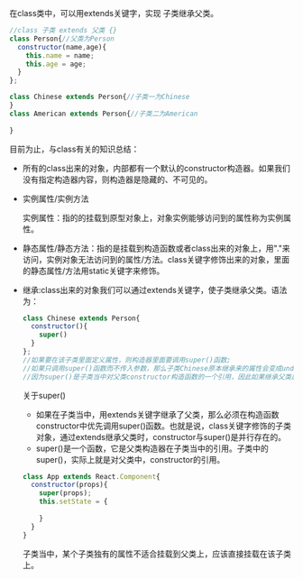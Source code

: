 在class类中，可以用extends关键字，实现 子类继承父类。

```javascript
//class 子类 extends 父类 {}
class Person{//父类为Person
  constructor(name,age){
    this.name = name;
    this.age = age;
  }
};

class Chinese extends Person{//子类一为Chinese
}
class American extends Person{//子类二为American
  
}
```

目前为止，与class有关的知识总结：

- 所有的class出来的对象，内部都有一个默认的constructor构造器。如果我们没有指定构造器内容，则构造器是隐藏的、不可见的。

- 实例属性/实例方法

  实例属性：指的的挂载到原型对象上，对象实例能够访问到的属性称为实例属性。

- 静态属性/静态方法：指的是挂载到构造函数或者class出来的对象上，用"."来访问，实例对象无法访问到的属性/方法。class关键字修饰出来的对象，里面的静态属性/方法用static关键字来修饰。

- 继承:class出来的对象我们可以通过extends关键字，使子类继承父类。语法为：

  ```javascript
  class Chinese extends Person{
    constructor(){
      super()
    }
  };
  //如果要在该子类里面定义属性，则构造器里面要调用super()函数;
  //如果只调用super()函数而不传入参数，那么子类Chinese原本继承来的属性会变成undefined。
  //因为super()是子类当中对父类constructor构造函数的一个引用，因此如果继承父类属性，就需要向super里面传入参数
  
  ```

  关于super()

  - 如果在子类当中，用extends关键字继承了父类，那么必须在构造函数constructor中优先调用super()函数。也就是说，class关键字修饰的子类对象，通过extends继承父类时，constructor与super()是并行存在的。
  - super()是一个函数，它是父类构造器在子类当中的引用。子类中的super()，实际上就是对父类中，constructor的引用。

  ```javascript
  class App extends React.Component{
    constructor(props){
      super(props);
      this.setState = {
        
      }
    }
  }
  ```

  子类当中，某个子类独有的属性不适合挂载到父类上，应该直接挂载在该子类上。